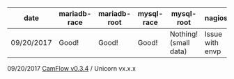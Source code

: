 date      | mariadb-race | mariadb-root| mysql-race      | mysql-root            | nagios          | percona-race | percona-root | tomcat-local | tomcat-remote | wget       |
----------|--------------|-------------|-----------------|-----------------------|-----------------|--------------|-------------------------|--------------|---------------|------------|
09/20/2017| Good!        | Good!       | Good!           | Nothing! (small data) | Issue with envp | Good!        | Nothing! (small data)   | Dirty data   | Dirty data    | Nothing :( |

09/20/2017 [CamFlow v0.3.4](https://github.com/CamFlow/camflow-dev/blob/master/CHANGES.md) / Unicorn vx.x.x
